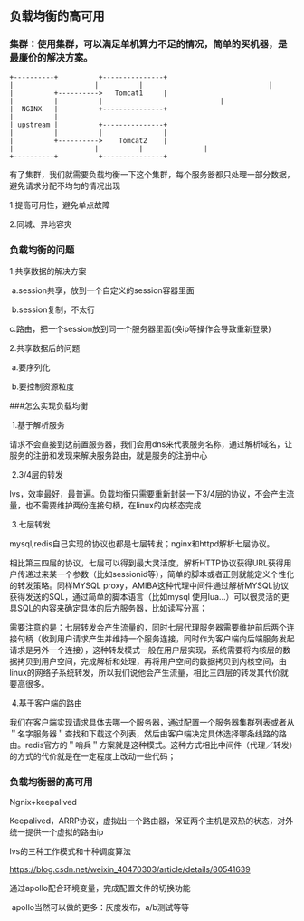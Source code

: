 ##  负载均衡的高可用



### 集群：使用集群，可以满足单机算力不足的情况，简单的买机器，是最廉价的解决方案。



```shell
+----------+          +---------------+
|					 |          |								|
|          +---------->   Tomcat1     |
|          |          |								|
|  NGINX   |          +---------------+
|          |
| upstream |          +---------------+
|          |          |               |
|          +---------->    Tomcat2    |
|					 |          |               |
+----------+          +---------------+
```



有了集群，我们就需要负载均衡一下这个集群，每个服务器都只处理一部分数据，避免请求分配不均匀的情况出现

1.提高可用性，避免单点故障

2.同城、异地容灾





### 负载均衡的问题

1.共享数据的解决方案

​	a.session共享，放到一个自定义的session容器里面

​	b.session复制，不太行

​	c.路由，把一个session放到同一个服务器里面(换ip等操作会导致重新登录)

2.共享数据后的问题

​	a.要序列化

​	b.要控制资源粒度



###怎么实现负载均衡

​	1.基于解析服务

​		请求不会直接到达前置服务器，我们会用dns来代表服务名称，通过解析域名，让服务的注册和发现来解决服务路由，就是服务的注册中心

​	2.3/4层的转发

​		lvs，效率最好，最普遍。负载均衡只需要重新封装一下3/4层的协议，不会产生流量，也不需要维护两份连接句柄，在linux的内核态完成

​	3.七层转发

mysql,redis自己实现的协议也都是七层转发；nginx和httpd解析七层协议。

相比第三四层的协议，七层可以得到最大灵活度，解析HTTP协议获得URL获得用户传递过来某一个参数（比如sessionid等），简单的脚本或者正则就能定义个性化的转发策略。同样MYSQL proxy，AMIBA这种代理中间件通过解析MYSQL协议获得发送的SQL，通过简单的脚本语言（比如mysql 使用lua...）可以很灵活的更具SQL的内容来确定具体的后方服务器，比如读写分离；

需要注意的是：七层转发会产生流量的，同时七层代理服务器需要维护前后两个连接句柄（收到用户请求产生并维持一个服务连接，同时作为客户端向后端服务发起请求是另外一个连接），这种转发模式一般在用户层实现，系统需要将内核层的数据拷贝到用户空间，完成解析和处理，再将用户空间的数据拷贝到内核空间，由linux的网络子系统转发，所以我们说他会产生流量，相比三四层的转发其代价就要高很多。

​	4.基于客户端的路由

我们在客户端实现请求具体去哪一个服务器，通过配置一个服务器集群列表或者从＂名字服务器＂查找和下载这个列表，然后由客户端决定具体选择哪条线路的路由。redis官方的＂哨兵＂方案就是这种模式。这种方式相比中间件（代理／转发）的方式的代价就是在一定程度上改动一些代码；



### 负载均衡器的高可用

Ngnix+keepalived

Keepalived，ARRP协议，虚拟出一个路由器，保证两个主机是双热的状态，对外统一提供一个虚拟的路由ip







lvs的三种工作模式和十种调度算法

https://blog.csdn.net/weixin_40470303/article/details/80541639













通过apollo配合环境变量，完成配置文件的切换功能

​	apollo当然可以做的更多：灰度发布，a/b测试等等

